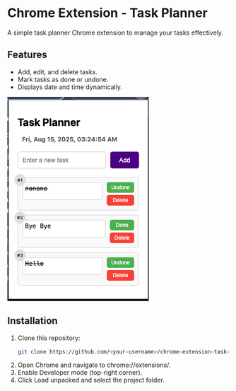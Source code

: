 # Chrome Extension - Task Planner

A simple task planner Chrome extension to manage your tasks effectively.

## Features

- Add, edit, and delete tasks.
- Mark tasks as done or undone.
- Displays date and time dynamically.

![Demo Image](./Demo.png)

## Installation

1. Clone this repository:
   ```bash
   git clone https://github.com/<your-username>/chrome-extension-task-planner.git
   ```
2. Open Chrome and navigate to chrome://extensions/.
3. Enable Developer mode (top-right corner).
4. Click Load unpacked and select the project folder.
